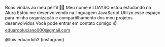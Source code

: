Boas vindas ao meu perfil 💙💙
Meu nome é LOAYSO estou estudando na Alura
Estou me desenvolvendo na linguagem JavaScript
Utilizo esse espaço para minha organização e compartilhamento dos meu projetos desenvolvidos
Você pode entrar em contato comigo 📫
eduardoluciano000@gmail.com

@luis.eduardoh2 (instagram)
